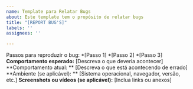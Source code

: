 ```yaml
---
name: Template para Relatar Bugs
about: Este template tem o propósito de relatar bugs
title: "[REPORT BUG'S]"
labels: ''
assignees: ''

---
```


Passos para reproduzir o bug:
*[Passo 1]
*[Passo 2]
*[Passo 3]
**Comportamento esperado:** 
[Descreva o que deveria acontecer]
**Comportamento atual: **
[Descreva o que está acontecendo de errado]
**Ambiente (se aplicável): **
[Sistema operacional, navegador, versão, etc.]
**Screenshots ou vídeos (se aplicável):**
 [Inclua links ou anexos]
